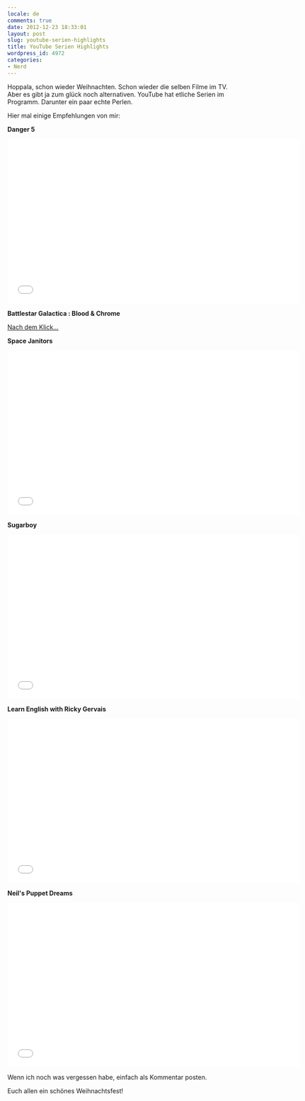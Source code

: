 ```yaml
---
locale: de
comments: true
date: 2012-12-23 18:33:01
layout: post
slug: youtube-serien-highlights
title: YouTube Serien Highlights
wordpress_id: 4972
categories:
- Nerd
---
```


Hoppala, schon wieder Weihnachten. Schon wieder die selben Filme im TV. Aber es
gibt ja zum glück noch alternativen. YouTube hat etliche Serien im Programm.
Darunter ein paar echte Perlen.

Hier mal einige Empfehlungen von mir:    


**Danger 5**

<iframe width="660" height="371" src="//www.youtube.com/embed/ZK0OQk_vShg?list=PLCA88447EF0DFB80B" frameborder="0" allowfullscreen=""></iframe>

**Battlestar Galactica : Blood & Chrome**

[Nach dem Klick...](http://www.youtube.com/watch?v=pT79x4qM4FE&list;=ELqNRe9XfM7so&index;=1)

**Space Janitors**

<iframe width="660" height="371" src="//www.youtube.com/embed/FxuT_r9rCeA" frameborder="0" allowfullscreen=""></iframe>

**Sugarboy**

<iframe width="660" height="371" src="//www.youtube.com/embed/Gq8B6EGDTfA" frameborder="0" allowfullscreen=""></iframe>

**Learn English with Ricky Gervais**

<iframe width="660" height="371" src="//www.youtube.com/embed/Xw2bTpyHGCE" frameborder="0" allowfullscreen=""></iframe>

**Neil's Puppet Dreams**

<iframe width="660" height="371" src="//www.youtube.com/embed/q3bSbnAXrM4" frameborder="0" allowfullscreen=""></iframe>

Wenn ich noch was vergessen habe, einfach als Kommentar posten.

Euch allen ein schönes Weihnachtsfest!

